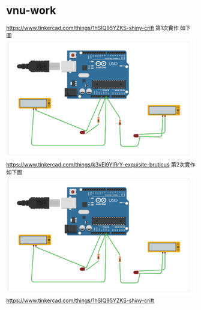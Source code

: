# vnu-work
https://www.tinkercad.com/things/1hSIQ95YZKS-shiny-crift 第1次實作 如下圖
![image](https://github.com/kenny33225400/vnu-work/blob/main/%E8%9E%A2%E5%B9%95%E6%93%B7%E5%8F%96%E7%95%AB%E9%9D%A2%202024-04-21%20133530.png)
https://www.tinkercad.com/things/k3vEl9YIRrY-exquisite-bruticus 第2次實作 如下圖
![image](https://github.com/kenny33225400/vnu-work/blob/main/%E8%9E%A2%E5%B9%95%E6%93%B7%E5%8F%96%E7%95%AB%E9%9D%A2%202024-04-21%20133530.png)
https://www.tinkercad.com/things/1hSIQ95YZKS-shiny-crift
